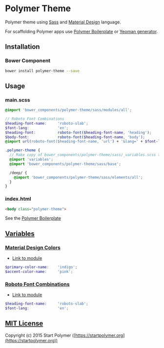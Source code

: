 # Polymer Theme

Polymer theme using [Sass](http://sass-lang.com) and
[Material Design](http://www.google.com/design/spec/material-design/introduction.html) language.

For scaffolding Polymer apps use [Polymer Boilerplate](https://github.com/StartPolymer/polymer-boilerplate)
or [Yeoman generator](https://github.com/yeoman/generator-polymer).

## Installation

### Bower Component

```sh
bower install polymer-theme --save
```

## Usage

### main.scss

```scss
@import 'bower_components/polymer-theme/sass/modules/all';

// Roboto Font Combinations
$heading-font-name:     'roboto-slab';
$font-lang:             'en';
$heading-font:          roboto-font($heading-font-name, 'heading');
$body-font:             roboto-font($heading-font-name, 'body');
@import url(roboto-font($heading-font-name, 'url') + '&lang=' + $font-lang);

.polymer-theme {
  // Make copy of bower_components/polymer-theme/sass/_variables.scss to styles dir
  @import 'variables';
  @import 'bower_components/polymer-theme/sass/base';

  /deep/ {
    @import 'bower_components/polymer-theme/sass/elements/all';
  }
}
```

### index.html

```html
<body class="polymer-theme">
```

See the [Polymer Boilerplate](https://github.com/StartPolymer/polymer-boilerplate)

## [Variables](https://github.com/StartPolymer/polymer-theme/blob/master/sass/_variables.scss)

### [Material Design Colors](http://www.google.com/design/spec/style/color.html#color-color-palette)

- [Link to module](https://github.com/StartPolymer/polymer-theme/blob/master/sass/modules/_material-colors.scss)

```scss
$primary-color-name:    'indigo';
$accent-color-name:     'pink';
```

### [Roboto Font Combinations](https://gist.github.com/8faa215aca23696a3e3c)

- [Link to module](https://github.com/StartPolymer/polymer-theme/blob/master/sass/modules/_roboto-fonts.scss)

```scss
$heading-font-name:     'roboto-slab';
$font-lang:             'en';
```

## [MIT License](https://github.com/StartPolymer/polymer-theme/blob/master/LICENSE)

Copyright (c) 2015 Start Polymer ([https://startpolymer.org](https://startpolymer.org))
